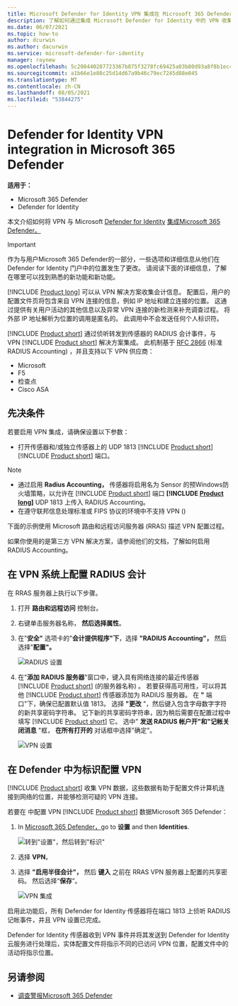 ```yaml
---
title: Microsoft Defender for Identity VPN 集成在 Microsoft 365 Defender
description: 了解如何通过集成 Microsoft Defender for Identity 中的 VPN 收集会计Microsoft 365 Defender
ms.date: 06/07/2021
ms.topic: how-to
author: dcurwin
ms.author: dacurwin
ms.service: microsoft-defender-for-identity
manager: raynew
ms.openlocfilehash: 5c208440287723367b875f3278fc69425a03b80d93a8f8b1ec4c574a31efb7ec
ms.sourcegitcommit: a1b66e1e80c25d14d67a9b46c79ec7245d88e045
ms.translationtype: MT
ms.contentlocale: zh-CN
ms.lasthandoff: 08/05/2021
ms.locfileid: "53844275"
---
```

# <a name="defender-for-identity-vpn-integration-in-microsoft-365-defender"></a>Defender for Identity VPN integration in Microsoft 365 Defender

**适用于：**

- Microsoft 365 Defender
- Defender for Identity

本文介绍如何将 VPN 与 Microsoft [Defender for Identity](/defender-for-identity) [集成Microsoft 365 Defender。](/microsoft-365/security/defender/overview-security-center)

>[!IMPORTANT]
>作为与用户Microsoft 365 Defender的一部分，一些选项和详细信息从他们在 Defender for Identity 门户中的位置发生了更改。 请阅读下面的详细信息，了解在哪里可以找到熟悉的新功能和新功能。

[!INCLUDE [Product long](includes/product-long.md)] 可以从 VPN 解决方案收集会计信息。 配置后，用户的配置文件页将包含来自 VPN 连接的信息，例如 IP 地址和建立连接的位置。 这通过提供有关用户活动的其他信息以及异常 VPN 连接的新检测来补充调查过程。 将外部 IP 地址解析为位置的调用是匿名的。 此调用中不会发送任何个人标识符。

[!INCLUDE [Product short](includes/product-short.md)] 通过侦听转发到传感器的 RADIUS 会计事件，与 VPN [!INCLUDE [Product short](includes/product-short.md)] 解决方案集成。 此机制基于 [RFC 2866](https://tools.ietf.org/html/rfc2866) (标准 RADIUS Accounting) ，并且支持以下 VPN 供应商：

- Microsoft
- F5
- 检查点
- Cisco ASA

## <a name="prerequisites"></a>先决条件

若要启用 VPN 集成，请确保设置以下参数：

- 打开传感器和/或独立传感器上的 UDP 1813 [!INCLUDE [Product short](includes/product-short.md)] [!INCLUDE [Product short](includes/product-short.md)] 端口。

> [!NOTE]
>
> - 通过启用 **Radius Accounting，** 传感器将启用名为 Sensor 的预Windows防火墙策略，以允许在 [!INCLUDE [Product short](includes/product-short.md)] 端口 **[!INCLUDE [Product long](includes/product-long.md)]** UDP 1813 上传入 RADIUS Accounting。
> - 在遵守联邦信息处理标准或 FIPS 协议的环境中不支持 VPN () 

下面的示例使用 Microsoft 路由和远程访问服务器 (RRAS) 描述 VPN 配置过程。

如果你使用的是第三方 VPN 解决方案，请参阅他们的文档，了解如何启用 RADIUS Accounting。

## <a name="configure-radius-accounting-on-the-vpn-system"></a>在 VPN 系统上配置 RADIUS 会计

在 RRAS 服务器上执行以下步骤。

1. 打开 **路由和远程访问** 控制台。
1. 右键单击服务器名称， **然后选择属性**。
1. 在"**安全"** 选项卡的"**会计提供程序"下**，选择 **"RADIUS Accounting"，** 然后选择"**配置"。**

    ![RADIUS 设置](../../media/defender-identity/radius-setup.png)

1. 在"**添加 RADIUS 服务器**"窗口中，键入具有网络连接的最近传感器 [!INCLUDE [Product short](includes/product-short.md)] (的服务器名称) 。 若要获得高可用性，可以将其他 [!INCLUDE [Product short](includes/product-short.md)] 传感器添加为 RADIUS 服务器。 在 **"** 端口"下，确保已配置默认值 1813。 选择 **"更改** "，然后键入包含字母数字字符的新共享密码字符串。 记下新的共享密码字符串，因为稍后需要在配置过程中填写 [!INCLUDE [Product short](includes/product-short.md)] 它。 选中" **发送 RADIUS 帐户开"和"记帐关闭消息** "框， **在所有打开的** 对话框中选择"确定"。

    ![VPN 设置](../../media/defender-identity/vpn-set-accounting.png)

## <a name="configure-vpn-in-defender-for-identity"></a>在 Defender 中为标识配置 VPN

[!INCLUDE [Product short](includes/product-short.md)] 收集 VPN 数据，这些数据有助于配置文件计算机连接到网络的位置，并能够检测可疑的 VPN 连接。

若要在 中配置 VPN [!INCLUDE [Product short](includes/product-short.md)] 数据Microsoft 365 Defender：

1. In [Microsoft 365 Defender，](https://security.microsoft.com/)go to **设置** and then **Identities**.

    ![转到"设置"，然后转到"标识"](../../media/defender-identity/settings-identities.png)

1. 选择 **VPN**。
1. 选择 **"启用半径会计"，** 然后 **键入** 之前在 RRAS VPN 服务器上配置的共享密码。 然后选择“**保存**”。

    ![VPN 集成](../../media/defender-identity/vpn-integration.png)

启用此功能后，所有 Defender for Identity 传感器将在端口 1813 上侦听 RADIUS 记帐事件，并且 VPN 设置已完成。

Defender for Identity 传感器收到 VPN 事件并将其发送到 Defender for Identity 云服务进行处理后，实体配置文件将指示不同的已访问 VPN 位置，配置文件中的活动将指示位置。

## <a name="see-also"></a>另请参阅

- [调查警报Microsoft 365 Defender](../defender/investigate-alerts.md)
